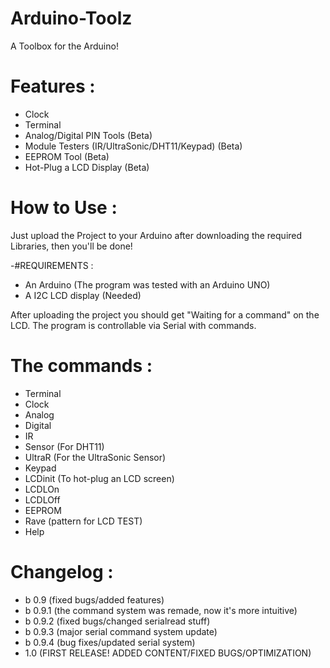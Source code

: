 # Arduino-Toolz
 A Toolbox for the Arduino!

# Features :

 - Clock
 - Terminal
 - Analog/Digital PIN Tools (Beta)
 - Module Testers (IR/UltraSonic/DHT11/Keypad) (Beta)
 - EEPROM Tool (Beta)
 - Hot-Plug a LCD Display (Beta)

 # How to Use :

Just upload the Project to your Arduino after downloading the required Libraries, then you'll be done!

 -#REQUIREMENTS :
 - An Arduino (The program was tested with an Arduino UNO)
 - A I2C LCD display (Needed)

After uploading the project you should get "Waiting for a command" on the LCD. The program is controllable via Serial with commands.

# The commands : 

 - Terminal
 - Clock
 - Analog
 - Digital
 - IR
 - Sensor (For DHT11)
 - UltraR (For the UltraSonic Sensor)
 - Keypad
 - LCDinit (To hot-plug an LCD screen)
 - LCDLOn
 - LCDLOff
 - EEPROM
 - Rave (pattern for LCD TEST)
 - Help
 
# Changelog :

 - b 0.9 (fixed bugs/added features)
 - b 0.9.1 (the command system was remade, now it's more intuitive)
 - b 0.9.2 (fixed bugs/changed serialread stuff)
 - b 0.9.3 (major serial command system update)
 - b 0.9.4 (bug fixes/updated serial system)
 - 1.0 (FIRST RELEASE! ADDED CONTENT/FIXED BUGS/OPTIMIZATION)
 
